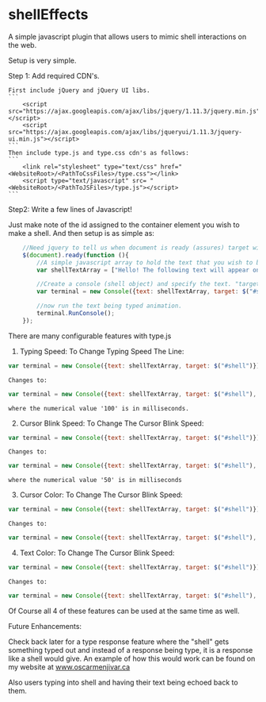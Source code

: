 # shellEffects
A simple javascript plugin that allows users to mimic shell interactions on the web. 



Setup is very simple. 

Step 1:
	Add required CDN's.  
		
	First include jQuery and jQuery UI libs.
	```
		<script src="https://ajax.googleapis.com/ajax/libs/jquery/1.11.3/jquery.min.js"></script>
		<script src="https://ajax.googleapis.com/ajax/libs/jqueryui/1.11.3/jquery-ui.min.js"></script> 
	```
	Then include type.js and type.css cdn's as follows:
	```
		<link rel="stylesheet" type="text/css" href="<WebsiteRoot>/<PathToCssFiles>/type.css"></link>
		<script type="text/javascript" src= "<WebsiteRoot>/<PathToJSFiles>/type.js"></script>
	```
Step2: Write a few lines of Javascript!

Just make note of the id assigned to the container element you wish to make a shell. And then setup is as simple as:

```javascript
	//Need jquery to tell us when document is ready (assures) target will be available on the DOM and run time
	$(document).ready(function (){
		//A simple javascript array to hold the text that you wish to be typed out. Each set of text in quotes is its own line.
		var shellTextArray = ["Hello! The following text will appear on a single line", "This is now a new line", "And this is yet another line"];

		//Create a console (shell object) and specify the text. "target" is the container to hold the shell.
		var terminal = new Console({text: shellTextArray, target: $("#shell")});

		//now run the text being typed animation.
		terminal.RunConsole();
	});
```

There are many configurable features with type.js

1. Typing Speed:
	To Change Typing Speed The Line:
```javascript 
var terminal = new Console({text: shellTextArray, target: $("#shell")}); 
```
	Changes to:
```javascript 
var terminal = new Console({text: shellTextArray, target: $("#shell"), speed:100});
```
	where the numerical value '100' is in milliseconds.

2. Cursor Blink Speed:
	To Change The  Cursor Blink Speed:
```javascript 
var terminal = new Console({text: shellTextArray, target: $("#shell")}); 
```
	Changes to:
```javascript 
var terminal = new Console({text: shellTextArray, target: $("#shell"), cursorBlinkSpeed: 50}); 
```
	where the numerical value '50' is in milliseconds

3. Cursor Color:
	To Change The  Cursor Blink Speed:
```javascript
var terminal = new Console({text: shellTextArray, target: $("#shell")}); 
```
	Changes to:
```javascript 
var terminal = new Console({text: shellTextArray, target: $("#shell"), cursorColor: "blue"}); 
```

4. Text Color:
	To Change The  Cursor Blink Speed:
```javascript 
var terminal = new Console({text: shellTextArray, target: $("#shell")}); 
```
	Changes to:
```javascript 
var terminal = new Console({text: shellTextArray, target: $("#shell"), textColor: "red"}); 
```

Of Course all 4 of these features can be used at the same time as well. 


Future Enhancements:

Check back later for a type response feature where the "shell" gets something typed out and instead of a response being type, it is a response like a shell would give. An example of how
this would work can be found on my website at www.oscarmenjivar.ca

Also users typing into shell and having their text being echoed back to them.

